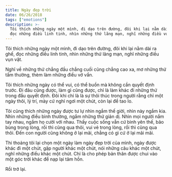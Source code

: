 ```yaml
---
title: Ngày đẹp trời
date: 06/26/2018
tags: ["emotions"]
description: >-
  Tôi thích những ngày một mình, đi dạo trên đường, đôi khi lại nằm dài ra ghế,
  đọc những điều linh tinh, nhìn những thứ lãng mạn, nghĩ những điều vụn vặt.
---
```


Tôi thích những ngày một mình, đi dạo trên đường, đôi khi lại nằm dài ra ghế, đọc những điều linh tinh, nhìn những thứ lãng mạn, nghĩ những điều vụn vặt.

Nghĩ về những thứ chẳng đầu chẳng cuối cũng chẳng cao xa, mơ những thứ tầm thường, thèm làm những điều vớ vẩn.

Tôi thích những ngày có thể vui, có thể buồn mà không cần quyết định trước. Đi đâu cũng được, làm gì cũng được, chỉ là làm khác đi những thứ trong đầu quyết định. Đôi khi chỉ là là sự thôi thúc trong người rằng chỉ một ngày thôi, lý trí, mày cứ nghỉ ngơi một chút, còn lại để tao lo.

Tôi cũng thích những ngày được tư lự nhìn ngắm thế giời, nhìn này ngắm kia. Nhìn những điều bình thường, ngắm những thứ giản dị. Nhìn mọi người nắm tay nhau, ngắm họ cười với nhau. Thấy cuộc sống vẫn cứ bình yên thế, bão bùng trong lòng, rồi thì cũng qua thôi, vui vẻ trong lòng, rồi thì cũng qua thôi. Đến con người cũng không ở lại mãi, chẳng có gì cứ ở lại mãi mãi.

Thi thoảng tôi lại chọn một ngày làm ngày đẹp trời của mình, ngày được khác đi một chút, gặp người khác một chút, nói những câu khác một chút, nghĩ những điều khác một chút. Chỉ là cho phép bản thân được chui vào một góc trời khác để nạp lại tâm hồn.

Rồi trở lại.
